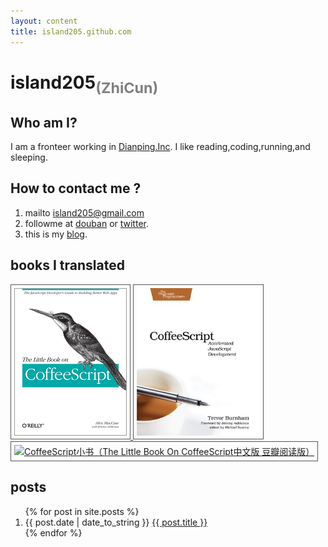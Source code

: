 ```yaml
---
layout: content
title: island205.github.com
---
```


<h1>island205<sub style="color:gray;">(ZhiCun)</sub></h1>

<h2>Who am I?</h2>
<p>
I am a fronteer working in <a href="http://www.dianping.com" target="_blank">Dianping.Inc</a>. I like reading,coding,running,and sleeping.
</p>

<h2>How to contact me ?</h2>
<ol>
	<li>mailto <a href="mailto:island205@gmail.com">island205@gmail.com</a></li>
	<li>
		followme at
		<a href="http://www.douban.com/people/island205/">douban</a> or
		<a href="https://twitter.com/#!/island205">twitter</a>.
	</li>
	<li>this is my <a href="http://island205.com">blog</a>.</li>
</ol>

<h2>books I translated</h2>
<style type="text/css">
	img{
		height:236px;
		padding:5px;
		border:1px solid #555;
	}
</style>
<a href="/tlboc/">
<img src="/img/tlboc.gif" title="CoffeeScript中文手册（The Little Book On CoffeeScript中文版）">
</a>
<a href="/cs/">
<img src="/img/cs.jpg" title="深入浅出CoffeeScript（CoffeeScript Accelerated JavaScript Development）">
</a>
<a href="http://read.douban.com/ebook/198648/">
<img src="http://pic.yupoo.com/island205/CmtFoqUo/medium.jpg" title="CoffeeScript小书（The Little Book On CoffeeScript中文版 豆瓣阅读版）" style="height:236px;">
</a>

<h2>posts</h2>
<ol>
    {% for post in site.posts %}
    <li>{{ post.date | date_to_string }} <a href="{{ post.url }}">{{ post.title }}</a></li>
    {% endfor %}
</ol>
